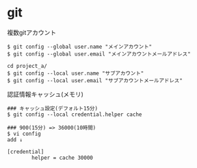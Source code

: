 git
=========
複数gitアカウント
```
$ git config --global user.name "メインアカウント"
$ git config --global user.email "メインアカウントメールアドレス"
```

```
cd project_a/
$ git config --local user.name "サブアカウント"
$ git config --local user.email "サブアカウントメールアドレス"
```

認証情報キャッシュ(メモリ)
```
### キャッシュ設定(デフォルト15分)
$ git config --local credential.helper cache

### 900(15分) => 36000(10時間)
$ vi config
add ↓

[credential]
        helper = cache 30000
```
